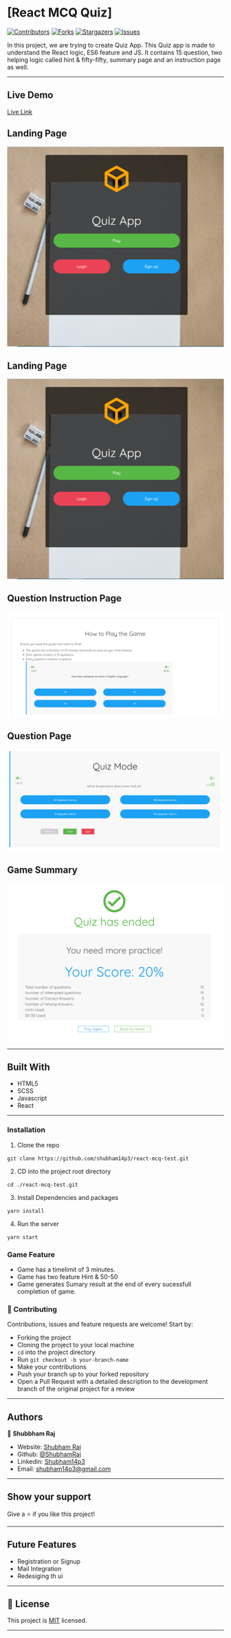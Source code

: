 # [React MCQ Quiz]

[![Contributors][contributors-shield]][contributors-url]
[![Forks][forks-shield]][forks-url]
[![Stargazers][stars-shield]][stars-url]
[![Issues][issues-shield]][issues-url]

In this project, we are trying to create Quiz App. This Quiz app is made to understand the React logic, ES6 feature and JS. It contains 15 question, two helping logic called hint & fifty-fifty, summary page and an instruction page as well. 

---

## Live Demo

[Live Link](https://react-mcq-test.herokuapp.com/)


## Landing Page

![screenshot](./src/assets/img/screenshot01.png)

## Landing Page

![screenshot](./src/assets/img/screenshot01.png)

## Question Instruction Page

![screenshot](./src/assets/img/screenshot02.png)

## Question Page

![screenshot](./src/assets/img/screenshot03.png)

## Game Summary

![screenshot](./src/assets/img/screenshot04.png)

---

## Built With

- HTML5
- SCSS
- Javascript
- React

---

### Installation

1. Clone the repo

```
git clone https://github.com/shubham14p3/react-mcq-test.git
```

2. CD into the project root directory

```
cd ./react-mcq-test.git
```

3. Install Dependencies and packages

```
yarn install
```

4. Run the server

```
yarn start
```

### Game Feature

- Game has a timelimit of 3 minutes.
- Game has two feature Hint & 50-50
- Game generates Sumary result at the end of every sucessfull completion of game.

### 🤝 Contributing

Contributions, issues and feature requests are welcome! Start by:

- Forking the project
- Cloning the project to your local machine
- `cd` into the project directory
- Run `git checkout -b your-branch-name`
- Make your contributions
- Push your branch up to your forked repository
- Open a Pull Request with a detailed description to the development branch of the original project for a review

---

## Authors

👤 **Shubbham Raj**

- Website: [Shubham Raj](https://www.shubhamraj.dev/)
- Github: [@ShubhamRaj](https://github.com/shubham14p3)
- Linkedin: [Shubham14p3](https://www.linkedin.com/in/shubham14p3/)
- Email: shubham14p3@gmail.com

---

## Show your support

Give a ⭐️ if you like this project!

---

## Future Features

- Registration or Signup
- Mail Integration
- Redesiging th ui

---

## 📝 License

This project is [MIT](lic.url) licensed.

---

<!-- MARKDOWN LINKS & IMAGES -->

[contributors-shield]: https://img.shields.io/github/contributors/shubham14p3/react-mcq-test.svg?style=flat-square
[contributors-url]: https://github.com/shubham14p3/react-mcq-test/graphs/contributors
[forks-shield]: https://img.shields.io/github/forks/shubham14p3/react-mcq-test.svg?style=flat-square
[forks-url]: https://github.com/shubham14p3/react-mcq-test/network/members
[stars-shield]: https://img.shields.io/github/stars/shubham14p3/react-mcq-test.svg?style=flat-square
[stars-url]: https://github.com/shubham14p3/react-mcq-test/stargazers
[issues-shield]: https://img.shields.io/github/issues/shubham14p3/react-mcq-test.svg?style=flat-square
[issues-url]: https://github.com/shubham14p3/react-mcq-test/issues
